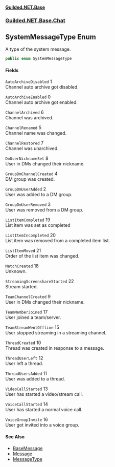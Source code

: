 #### [Guilded.NET.Base](Guilded_NET_Base.md 'Guilded.NET.Base')
### [Guilded.NET.Base.Chat](Guilded_NET_Base.md#Guilded_NET_Base_Chat 'Guilded.NET.Base.Chat')
## SystemMessageType Enum
A type of the system message.  
```csharp
public enum SystemMessageType

```
#### Fields
<a name='Guilded_NET_Base_Chat_SystemMessageType_AutoArchiveDisabled'></a>
`AutoArchiveDisabled` 1  
Channel auto archive got disabled.  
  
<a name='Guilded_NET_Base_Chat_SystemMessageType_AutoArchiveEnabled'></a>
`AutoArchiveEnabled` 0  
Channel auto archive got enabled.  
  
<a name='Guilded_NET_Base_Chat_SystemMessageType_ChannelArchived'></a>
`ChannelArchived` 6  
Channel was archived.  
  
<a name='Guilded_NET_Base_Chat_SystemMessageType_ChannelRenamed'></a>
`ChannelRenamed` 5  
Channel name was changed.  
  
<a name='Guilded_NET_Base_Chat_SystemMessageType_ChannelRestored'></a>
`ChannelRestored` 7  
Channel was unarchived.  
  
<a name='Guilded_NET_Base_Chat_SystemMessageType_DmUserNicknameSet'></a>
`DmUserNicknameSet` 8  
User in DMs changed their nickname.  
  
<a name='Guilded_NET_Base_Chat_SystemMessageType_GroupDmChannelCreated'></a>
`GroupDmChannelCreated` 4  
DM group was created.  
  
<a name='Guilded_NET_Base_Chat_SystemMessageType_GroupDmUserAdded'></a>
`GroupDmUserAdded` 2  
User was added to a DM group.  
  
<a name='Guilded_NET_Base_Chat_SystemMessageType_GroupDmUserRemoved'></a>
`GroupDmUserRemoved` 3  
User was removed from a DM group.  
  
<a name='Guilded_NET_Base_Chat_SystemMessageType_ListItemCompleted'></a>
`ListItemCompleted` 19  
List item was set as completed  
  
<a name='Guilded_NET_Base_Chat_SystemMessageType_ListItemIncompleted'></a>
`ListItemIncompleted` 20  
List item was removed from a completed item list.  
  
<a name='Guilded_NET_Base_Chat_SystemMessageType_ListItemMoved'></a>
`ListItemMoved` 21  
Order of the list item was changed.  
  
<a name='Guilded_NET_Base_Chat_SystemMessageType_MatchCreated'></a>
`MatchCreated` 18  
Unknown.  
  
<a name='Guilded_NET_Base_Chat_SystemMessageType_StreamingScreenshareStarted'></a>
`StreamingScreenshareStarted` 22  
Stream started.  
  
<a name='Guilded_NET_Base_Chat_SystemMessageType_TeamChannelCreated'></a>
`TeamChannelCreated` 9  
User in DMs changed their nickname.  
  
<a name='Guilded_NET_Base_Chat_SystemMessageType_TeamMemberJoined'></a>
`TeamMemberJoined` 17  
User joined a team/server.  
  
<a name='Guilded_NET_Base_Chat_SystemMessageType_TeamStreamWentOffline'></a>
`TeamStreamWentOffline` 15  
User stopped streaming in a streaming channel.  
  
<a name='Guilded_NET_Base_Chat_SystemMessageType_ThreadCreated'></a>
`ThreadCreated` 10  
Thread was created in response to a message.  
  
<a name='Guilded_NET_Base_Chat_SystemMessageType_ThreadUserLeft'></a>
`ThreadUserLeft` 12  
User left a thread.  
  
<a name='Guilded_NET_Base_Chat_SystemMessageType_ThreadUsersAdded'></a>
`ThreadUsersAdded` 11  
User was added to a thread.  
  
<a name='Guilded_NET_Base_Chat_SystemMessageType_VideoCallStarted'></a>
`VideoCallStarted` 13  
User has started a video/stream call.  
  
<a name='Guilded_NET_Base_Chat_SystemMessageType_VoiceCallStarted'></a>
`VoiceCallStarted` 14  
User has started a normal voice call.  
  
<a name='Guilded_NET_Base_Chat_SystemMessageType_VoiceGroupInvite'></a>
`VoiceGroupInvite` 16  
User got invited into a voice group.  
  
#### See Also
- [BaseMessage](BaseMessage.md 'Guilded.NET.Base.Chat.BaseMessage')
- [Message](Message.md 'Guilded.NET.Base.Chat.Message')
- [MessageType](MessageType.md 'Guilded.NET.Base.Chat.MessageType')
